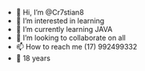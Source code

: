 - 👋 Hi, I’m @Cr7stian8
- 👀 I’m interested in learning
- 🌱 I’m currently learning JAVA
- 💞️ I’m looking to collaborate on all
- 📫 How to reach me (17) 992499332
- 🎂 18 years



